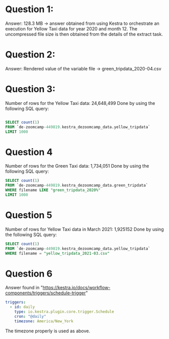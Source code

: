 # Question 1:
Answer: 128.3 MB -> answer obtained from using Kestra to orchestrate an execution for Yellow Taxi data for year 2020 and month 12. The uncompressed file size is then obtained from the details of the extract task.

# Question 2:
Answer: Rendered value of the variable file -> green_tripdata_2020-04.csv

# Question 3:
Number of rows for the Yellow Taxi data: 24,648,499
Done by using the following SQL query:
```sql

SELECT count(1)
FROM `de-zoomcamp-449819.kestra_dezoomcamp_data.yellow_tripdata` 
LIMIT 1000

```
# Question 4
Number of rows for the Green Taxi data: 1,734,051
Done by using the following SQL query:
```sql
SELECT count(1)
FROM `de-zoomcamp-449819.kestra_dezoomcamp_data.green_tripdata`
WHERE filename LIKE "green_tripdata_2020%"
LIMIT 1000
```

# Question 5
Number of rows for Yellow Taxi data in March 2021: 1,925152
Done by using the following SQL query:
```sql
SELECT count(1)
FROM `de-zoomcamp-449819.kestra_dezoomcamp_data.yellow_tripdata` 
WHERE filename = "yellow_tripdata_2021-03.csv"
```

# Question 6
Answer found in "https://kestra.io/docs/workflow-components/triggers/schedule-trigger"

```yaml
triggers:
  - id: daily
    type: io.kestra.plugin.core.trigger.Schedule
    cron: "@daily"
    timezone: America/New_York
```
The timezone properly is used as above.
